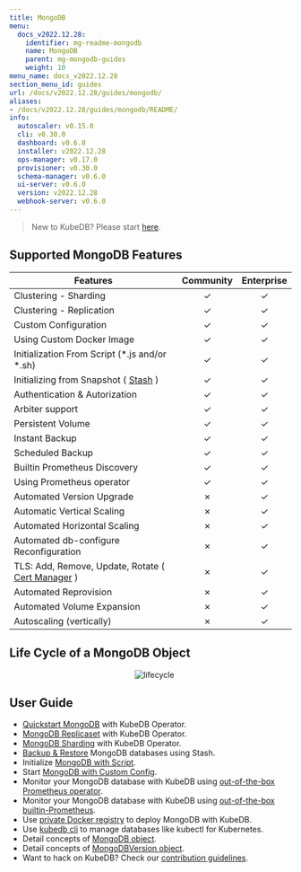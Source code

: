 ```yaml
---
title: MongoDB
menu:
  docs_v2022.12.28:
    identifier: mg-readme-mongodb
    name: MongoDB
    parent: mg-mongodb-guides
    weight: 10
menu_name: docs_v2022.12.28
section_menu_id: guides
url: /docs/v2022.12.28/guides/mongodb/
aliases:
- /docs/v2022.12.28/guides/mongodb/README/
info:
  autoscaler: v0.15.0
  cli: v0.30.0
  dashboard: v0.6.0
  installer: v2022.12.28
  ops-manager: v0.17.0
  provisioner: v0.30.0
  schema-manager: v0.6.0
  ui-server: v0.6.0
  version: v2022.12.28
  webhook-server: v0.6.0
---
```


> New to KubeDB? Please start [here](/docs/v2022.12.28/README).

## Supported MongoDB Features


| Features                                                                           | Community | Enterprise |
|------------------------------------------------------------------------------------|:---------:|:----------:|
| Clustering - Sharding                                                              | &#10003;  |  &#10003;  |
| Clustering - Replication                                                           | &#10003;  |  &#10003;  |
| Custom Configuration                                                               | &#10003;  |  &#10003;  |
| Using Custom Docker Image                                                          | &#10003;  |  &#10003;  |
| Initialization From Script (\*.js and/or \*.sh)                                    | &#10003;  |  &#10003;  |
| Initializing from Snapshot ( [Stash](https://stash.run/) )                         | &#10003;  |  &#10003;  |
| Authentication & Autorization                                                      | &#10003;  |  &#10003;  |
| Arbiter support                                                                    | &#10003;  |  &#10003;  |
| Persistent Volume                                                                  | &#10003;  |  &#10003;  |
| Instant Backup                                                                     | &#10003;  |  &#10003;  |
| Scheduled Backup                                                                   | &#10003;  |  &#10003;  |
| Builtin Prometheus Discovery                                                       | &#10003;  |  &#10003;  |
| Using Prometheus operator                                                          | &#10003;  |  &#10003;  |
| Automated Version Upgrade                                                          | &#10007;  |  &#10003;  |
| Automatic Vertical Scaling                                                         | &#10007;  |  &#10003;  |
| Automated Horizontal Scaling                                                       | &#10007;  |  &#10003;  |
| Automated db-configure Reconfiguration                                             | &#10007;  |  &#10003;  |
| TLS: Add, Remove, Update, Rotate ( [Cert Manager](https://cert-manager.io/docs/) ) | &#10007;  |  &#10003;  |
| Automated Reprovision                                                              | &#10007;  |  &#10003;  |
| Automated Volume Expansion                                                         | &#10007;  |  &#10003;  |
| Autoscaling (vertically)                                                           | &#10007;  |  &#10003;  |


## Life Cycle of a MongoDB Object

<p align="center">
  <img alt="lifecycle"  src="/docs/v2022.12.28/images/mongodb/quick-start.png">
</p>

## User Guide

- [Quickstart MongoDB](/docs/v2022.12.28/guides/mongodb/quickstart/quickstart) with KubeDB Operator.
- [MongoDB Replicaset](/docs/v2022.12.28/guides/mongodb/clustering/replicaset) with KubeDB Operator.
- [MongoDB Sharding](/docs/v2022.12.28/guides/mongodb/clustering/sharding) with KubeDB Operator.
- [Backup & Restore](/docs/v2022.12.28/guides/mongodb/backup/overview/) MongoDB databases using Stash.
- Initialize [MongoDB with Script](/docs/v2022.12.28/guides/mongodb/initialization/using-script).
- Start [MongoDB with Custom Config](/docs/v2022.12.28/guides/mongodb/configuration/using-config-file).
- Monitor your MongoDB database with KubeDB using [out-of-the-box Prometheus operator](/docs/v2022.12.28/guides/mongodb/monitoring/using-prometheus-operator).
- Monitor your MongoDB database with KubeDB using [out-of-the-box builtin-Prometheus](/docs/v2022.12.28/guides/mongodb/monitoring/using-builtin-prometheus).
- Use [private Docker registry](/docs/v2022.12.28/guides/mongodb/private-registry/using-private-registry) to deploy MongoDB with KubeDB.
- Use [kubedb cli](/docs/v2022.12.28/guides/mongodb/cli/cli) to manage databases like kubectl for Kubernetes.
- Detail concepts of [MongoDB object](/docs/v2022.12.28/guides/mongodb/concepts/mongodb).
- Detail concepts of [MongoDBVersion object](/docs/v2022.12.28/guides/mongodb/concepts/catalog).
- Want to hack on KubeDB? Check our [contribution guidelines](/docs/v2022.12.28/CONTRIBUTING).
